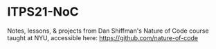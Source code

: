 # ITPS21-NoC
Notes, lessons, &amp; projects from Dan Shiffman's Nature of Code course taught at NYU, accessible here: https://github.com/nature-of-code
